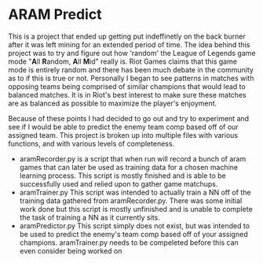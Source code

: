 # ARAM Predict
This is a project that ended up getting put indeffinetly on the back burner after it was left mining for an extended period of time. The idea behind this project was to try and figure out how 'random' the League of Legends game mode "**A**ll **R**andom, **A**ll **M**id" really is. Riot Games claims that this game mode is entirely random and there has been much debate in the community as to if this is true or not. Personally I began to see patterns in matches with opposing teams being comprised of similar champions that would lead to balanced matches. It is in Riot's best interest to make sure these matches are as balanced as possible to maximize the player's enjoyment. 

Because of these points I had decided to go out and try to experiment and see if I would be able to predict the enemy team comp based off of our assigned team. This project is broken up into multiple files with various functions, and with various levels of completeness. 

* aramRecorder.py is a script that when run will record a bunch of aram games that can later be used as training data for a chosen machine learning process. This script is mostly finished and is able to be successfully used and relied upon to gather game matchups. 
* aramTrainer.py This script was intended to actually train a NN off of the training data gathered from aramRecorder.py. There was some initial work done but this script is mostly unfinished and is unable to complete the task of training a NN as it currently sits. 
* aramPredictor.py This script simply does not exist, but was intended to be used to predict the enemy's team comp based off of your assigned champions. aramTrainer.py needs to be compeleted before this can even consider being worked on

